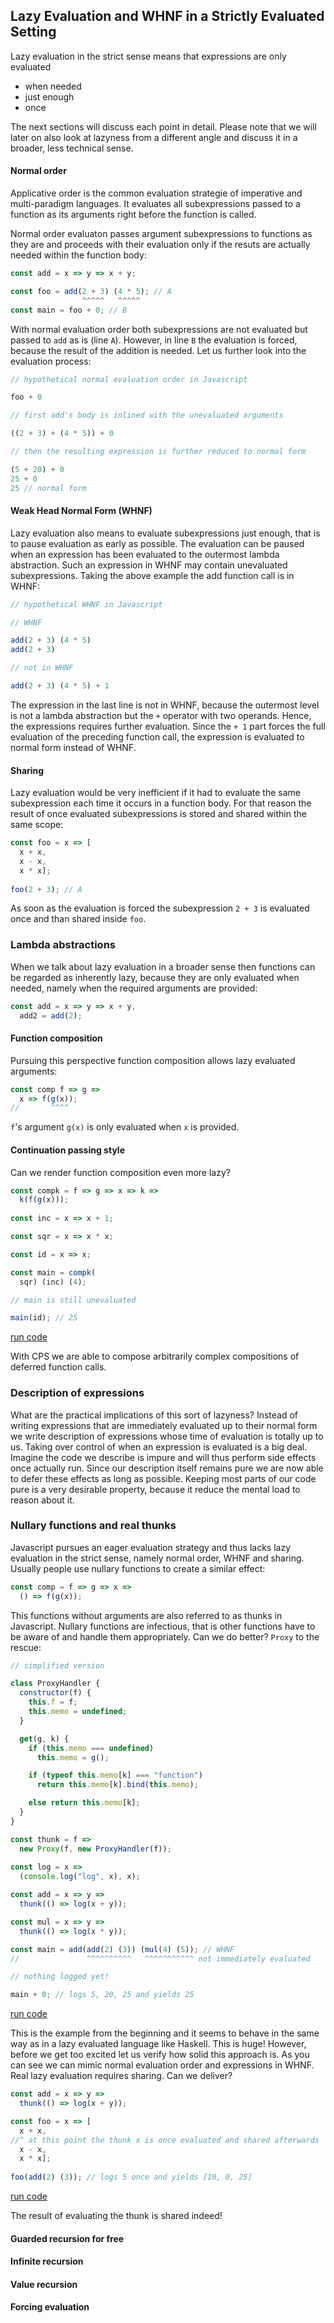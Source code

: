 ## Lazy Evaluation and WHNF in a Strictly Evaluated Setting

Lazy evaluation in the strict sense means that expressions are only evaluated

* when needed
* just enough
* once

The next sections will discuss each point in detail. Please note that we will later on also look at lazyness from a different angle and discuss it in a broader, less technical sense.

#### Normal order

Applicative order is the common evaluation strategie of imperative and multi-paradigm languages. It evaluates all subexpressions passed to a function as its arguments right before the function is called.

Normal order evaluaton passes argument subexpressions to functions as they are and proceeds with their evaluation only if the resuts are actually needed within the function body:

```javascript
const add = x => y => x + y;

const foo = add(2 + 3) (4 * 5); // A
                ^^^^^   ^^^^^
const main = foo + 0; // B
```
With normal evaluation order both subexpressions are not evaluated but passed to `add` as is (line `A`). However, in line `B` the evaluation is forced, because the result of the addition is needed. Let us further look into the evaluation process:

```javascript
// hypothetical normal evaluation order in Javascript

foo + 0

// first add's body is inlined with the unevaluated arguments

((2 + 3) + (4 * 5)) + 0

// then the resulting expression is further reduced to normal form

(5 + 20) + 0
25 + 0
25 // normal form
```
#### Weak Head Normal Form (WHNF)

Lazy evaluation also means to evaluate subexpressions just enough, that is to pause evaluation as early as possible. The evaluation can be paused when an expression has been evaluated to the outermost lambda abstraction. Such an expression in WHNF may contain unevaluated subexpressions. Taking the above example the add function call is in WHNF:

```javascript
// hypothetical WHNF in Javascript

// WHNF

add(2 + 3) (4 * 5)
add(2 + 3)

// not in WHNF

add(2 + 3) (4 * 5) + 1
```
The expression in the last line is not in WHNF, because the outermost level is not a lambda abstraction but the `+` operator with two operands. Hence, the expressions requires further evaluation. Since the `+ 1` part forces the full evaluation of the preceding function call, the expression is evaluated to normal form instead of WHNF.

#### Sharing

Lazy evaluation would be very inefficient if it had to evaluate the same subexpression each time it occurs in a function body. For that reason the result of once evaluated subexpressions is stored and shared within the same scope:

```javascript
const foo = x => [
  x + x,
  x - x,
  x * x];
  
foo(2 + 3); // A
```
As soon as the evaluation is forced the subexpression `2 + 3` is evaluated once and than shared inside `foo`.

### Lambda abstractions

When we talk about lazy evaluation in a broader sense then functions can be regarded as inherently lazy, because they are only evaluated when needed, namely when the required arguments are provided:

```javascript
const add = x => y => x + y,
  add2 = add(2);
```
#### Function composition

Pursuing this perspective function composition allows lazy evaluated arguments:

```javascript
const comp f => g =>
  x => f(g(x));
//       ^^^^  
```
`f`'s argument `g(x)` is only evaluated when `x` is provided.

#### Continuation passing style

Can we render function composition even more lazy?

```javascript
const compk = f => g => x => k =>
  k(f(g(x)));
  
const inc = x => x + 1;

const sqr = x => x * x;

const id = x => x;

const main = compk(
  sqr) (inc) (4);

// main is still unevaluated

main(id); // 25
```
[run code](https://repl.it/repls/AppropriateBestObjectmodel)

With CPS we are able to compose arbitrarily complex compositions of deferred function calls.

### Description of expressions

What are the practical implications of this sort of lazyness? Instead of writing expressions that are immediately evaluated up to their normal form we write description of expressions whose time of evaluation is totally up to us. Taking over control of when an expression is evaluated is a big deal. Imagine the code we describe is impure and will thus perform side effects once actually run. Since our description itself remains pure we are now able to defer these effects as long as possible. Keeping most parts of our code pure is a very desirable property, because it reduce the mental load to reason about it.

### Nullary functions and real thunks

Javascript pursues an eager evaluation strategy and thus lacks lazy evaluation in the strict sense, namely normal order, WHNF and sharing. Usually people use nullary functions to create a similar effect:

```javascript
const comp = f => g => x =>
  () => f(g(x));
```
This functions without arguments are also referred to as thunks in Javascript. Nullary functions are infectious, that is other functions have to be aware of and handle them appropriately. Can we do better? `Proxy` to the rescue:

```javascript
// simplified version

class ProxyHandler {
  constructor(f) {
    this.f = f;
    this.memo = undefined;
  }

  get(g, k) {
    if (this.memo === undefined)
      this.memo = g();

    if (typeof this.memo[k] === "function")
      return this.memo[k].bind(this.memo);

    else return this.memo[k];
  }
}

const thunk = f =>
  new Proxy(f, new ProxyHandler(f));
  
const log = x =>
  (console.log("log", x), x);

const add = x => y =>
  thunk(() => log(x + y));

const mul = x => y =>
  thunk(() => log(x * y));

const main = add(add(2) (3)) (mul(4) (5)); // WHNF
//               ^^^^^^^^^^   ^^^^^^^^^^^ not immediately evaluated

// nothing logged yet!

main + 0; // logs 5, 20, 25 and yields 25
```
[run code](https://repl.it/repls/FarawayImmediateSyntax)

This is the example from the beginning and it seems to behave in the same way as in a lazy evaluated language like Haskell. This is huge! However, before we get too excited let us verify how solid this approach is. As you can see we can mimic normal evaluation order and expressions in WHNF. Real lazy evaluation requires sharing. Can we deliver?

```javascript
const add = x => y =>
  thunk(() => log(x + y));

const foo = x => [
  x + x,
//^ at this point the thunk x is once evaluated and shared afterwards
  x - x,
  x * x];
  
foo(add(2) (3)); // logs 5 once and yields [10, 0, 25]
```
[run code](https://repl.it/repls/EasygoingUnhealthyAttribute)

The result of evaluating the thunk is shared indeed!

#### Guarded recursion for free

#### Infinite recursion

#### Value recursion

#### Forcing evaluation
